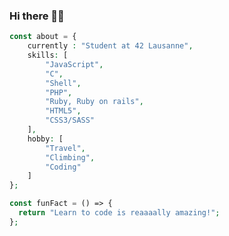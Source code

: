 ### Hi there 👋🏾
```php
const about = {
    currently : "Student at 42 Lausanne",
    skills: [
    	"JavaScript",
        "C",
        "Shell",
        "PHP",
        "Ruby, Ruby on rails",
        "HTML5",
        "CSS3/SASS"
    ],
    hobby: [
    	"Travel",
        "Climbing",
        "Coding"
    ]
};

const funFact = () => {
  return "Learn to code is reaaaally amazing!";
};
```

<!--
-----

[![jmartin's 42 stats](https://badge42.herokuapp.com/api/stats/jmartin)](https://github.com/JaeSeoKim/badge42) [![MarJC5's github stats](https://github-readme-stats.vercel.app/api?username=MarJC5&theme=vue-dark&show_icons=true)](https://github.com/MarJC5)
-->
